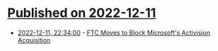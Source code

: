 # [Published on 2022-12-11](index.md)

* [2022-12-11, 22:34:00](https://soylentnews.org/article.pl?sid=22/12/09/1848226&from=rss) - [FTC Moves to Block Microsoft's Activision Acquisition](https://soylentnews.org/article.pl?sid=22/12/09/1848226&from=rss)
